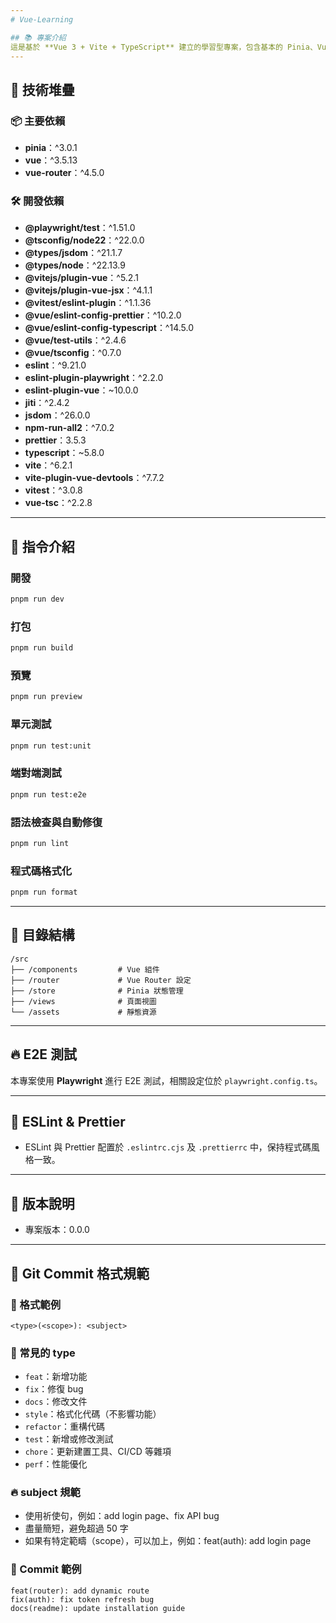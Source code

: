 ```yaml
---
# Vue-Learning

## 📚 專案介紹
這是基於 **Vue 3 + Vite + TypeScript** 建立的學習型專案，包含基本的 Pinia、Vue Router、ESLint、Prettier 以及 E2E 測試（Playwright）等套件。
---
```


## 🚀 技術堆疊

### 📦 主要依賴

- **pinia**：^3.0.1
- **vue**：^3.5.13
- **vue-router**：^4.5.0

### 🛠️ 開發依賴

- **@playwright/test**：^1.51.0
- **@tsconfig/node22**：^22.0.0
- **@types/jsdom**：^21.1.7
- **@types/node**：^22.13.9
- **@vitejs/plugin-vue**：^5.2.1
- **@vitejs/plugin-vue-jsx**：^4.1.1
- **@vitest/eslint-plugin**：^1.1.36
- **@vue/eslint-config-prettier**：^10.2.0
- **@vue/eslint-config-typescript**：^14.5.0
- **@vue/test-utils**：^2.4.6
- **@vue/tsconfig**：^0.7.0
- **eslint**：^9.21.0
- **eslint-plugin-playwright**：^2.2.0
- **eslint-plugin-vue**：~10.0.0
- **jiti**：^2.4.2
- **jsdom**：^26.0.0
- **npm-run-all2**：^7.0.2
- **prettier**：3.5.3
- **typescript**：~5.8.0
- **vite**：^6.2.1
- **vite-plugin-vue-devtools**：^7.7.2
- **vitest**：^3.0.8
- **vue-tsc**：^2.2.8

---

## 📄 指令介紹

### 開發

```bash
pnpm run dev
```

### 打包

```bash
pnpm run build
```

### 預覽

```bash
pnpm run preview
```

### 單元測試

```bash
pnpm run test:unit
```

### 端對端測試

```bash
pnpm run test:e2e
```

### 語法檢查與自動修復

```bash
pnpm run lint
```

### 程式碼格式化

```bash
pnpm run format
```

---

## 🧩 目錄結構

```
/src
├── /components         # Vue 組件
├── /router             # Vue Router 設定
├── /store              # Pinia 狀態管理
├── /views              # 頁面視圖
└── /assets             # 靜態資源
```

---

## 🔥 E2E 測試

本專案使用 **Playwright** 進行 E2E 測試，相關設定位於 `playwright.config.ts`。

---

## 📑 ESLint & Prettier

- ESLint 與 Prettier 配置於 `.eslintrc.cjs` 及 `.prettierrc` 中，保持程式碼風格一致。

---

## 📝 版本說明

- 專案版本：0.0.0

---

## 📘 Git Commit 格式規範

### 📝 格式範例

```
<type>(<scope>): <subject>
```

### 🎯 常見的 type

- `feat`：新增功能
- `fix`：修復 bug
- `docs`：修改文件
- `style`：格式化代碼（不影響功能）
- `refactor`：重構代碼
- `test`：新增或修改測試
- `chore`：更新建置工具、CI/CD 等雜項
- `perf`：性能優化

### 🔥 subject 規範

- 使用祈使句，例如：add login page、fix API bug
- 盡量簡短，避免超過 50 字
- 如果有特定範疇（scope），可以加上，例如：feat(auth): add login page

### 📄 Commit 範例

```
feat(router): add dynamic route
fix(auth): fix token refresh bug
docs(readme): update installation guide
```
